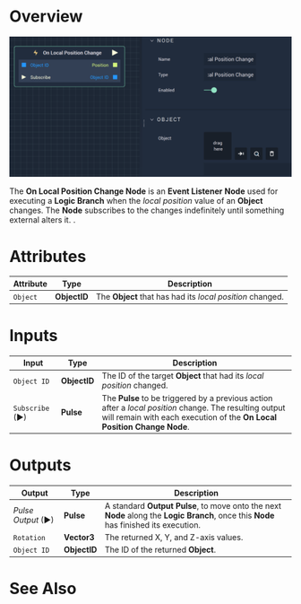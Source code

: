 # Overview

![The On Local Position Change Node.](../../../.gitbook/assets/onlocalpositionchange.png)

The **On Local Position Change Node** is an **Event Listener** 
**Node** used for executing a **Logic Branch** when the 
*local position* value of an **Object** changes. The **Node** subscribes to
the changes indefinitely until something external alters it.
 .

# Attributes

|Attribute|Type|Description|
|---|---|---|
|`Object`|**ObjectID**|The **Object** that has had its *local position* changed.|


# Inputs

|Input|Type|Description|
|---|---|---|
|`Object ID`|**ObjectID**| The ID of the target **Object** that had its *local position* changed.|
|`Subscribe` (►)|**Pulse**|The **Pulse** to be triggered by a previous action after a *local position* change. The resulting output will remain with each execution of the **On Local Position Change Node**.|

# Outputs

|Output|Type|Description|
|---|---|---|
|*Pulse Output* (►)|**Pulse**|A standard **Output Pulse**, to move onto the next **Node** along the **Logic Branch**, once this **Node** has finished its execution.|
|`Rotation`|**Vector3**|The returned X, Y, and Z-axis values.|
|`Object ID`|**ObjectID**|The ID of the returned **Object**.|

# See Also


